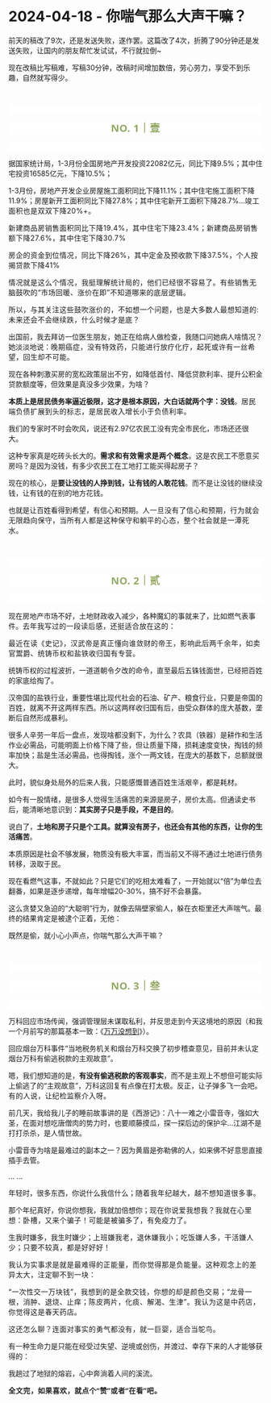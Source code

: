 # 2024-04-18 - 你喘气那么大声干嘛？

<p style="visibility: visible;">前天的稿改了9次，还是发送失败，遂作罢。这篇改了4次，折腾了90分钟还是发送失败，让国内的朋友帮忙发试试，不行就拉倒~<br style="visibility: visible;"></p><p style="visibility: visible;">现在改稿比写稿难，写稿30分钟，改稿时间增加数倍，劳心劳力，享受不到乐趣，自然就写得少。<br style="visibility: visible;"></p><p style="visibility: visible;"><br style="visibility: visible;"></p><p style="outline: 0px;font-family: system-ui, -apple-system, BlinkMacSystemFont, &quot;Helvetica Neue&quot;, &quot;PingFang SC&quot;, &quot;Hiragino Sans GB&quot;, &quot;Microsoft YaHei UI&quot;, &quot;Microsoft YaHei&quot;, Arial, sans-serif;letter-spacing: 0.544px;text-wrap: wrap;background-color: rgb(255, 255, 255);visibility: visible;"><br style="outline: 0px;visibility: visible;"></p><p style="outline: 0px;letter-spacing: 0.544px;text-wrap: wrap;color: rgb(34, 34, 34);font-family: -apple-system-font, system-ui, &quot;Helvetica Neue&quot;, &quot;PingFang SC&quot;, &quot;Hiragino Sans GB&quot;, &quot;Microsoft YaHei UI&quot;, &quot;Microsoft YaHei&quot;, Arial, sans-serif;background-color: rgb(255, 255, 255);text-align: center;visibility: visible;"><span style="outline: 0px;font-weight: bold;line-height: 25px;color: rgb(149, 169, 103);font-size: 20px;visibility: visible;">NO. 1｜壹</span></p><p style="outline: 0px;letter-spacing: 0.544px;text-wrap: wrap;color: rgb(34, 34, 34);font-family: -apple-system-font, system-ui, &quot;Helvetica Neue&quot;, &quot;PingFang SC&quot;, &quot;Hiragino Sans GB&quot;, &quot;Microsoft YaHei UI&quot;, &quot;Microsoft YaHei&quot;, Arial, sans-serif;background-color: rgb(255, 255, 255);text-align: center;visibility: visible;"><br style="outline: 0px;visibility: visible;"></p><p style="visibility: visible;">据国家统计局，1-3月份全国房地产开发投资22082亿元，同比下降9.5%；其中住宅投资16585亿元，下降10.5%；<br style="visibility: visible;"></p><p style="visibility: visible;">1-3月份，房地产开发企业房屋施工面积同比下降11.1%；其中住宅施工面积下降11.9%；房屋新开工面积同比下降27.8%；其中住宅新开工面积下降28.7%...<span style="font-size: var(--articleFontsize); letter-spacing: 0.034em; visibility: visible;">竣工面积也是双双下降</span><span style="font-size: var(--articleFontsize); letter-spacing: 0.034em; visibility: visible;">20%</span><span style="font-size: var(--articleFontsize); letter-spacing: 0.034em; visibility: visible;">+。</span></p><p style="visibility: visible;"><span style="font-size: var(--articleFontsize); letter-spacing: 0.034em; visibility: visible;">新建商品房销售面积同比下降19.4%，其中住宅下降23.4%；新建商品房销售额下降27.6%，其中住宅下降30.7%<br style="visibility: visible;"></span></p><p style="visibility: visible;"><span style="font-size: var(--articleFontsize); letter-spacing: 0.034em; visibility: visible;">房企的资金到位情况，同比下降26%，其中定金及预收款下降37.5%，个人按揭贷款下降41%<br style="visibility: visible;"></span></p><p style="visibility: visible;"><span style="font-size: var(--articleFontsize); letter-spacing: 0.034em; visibility: visible;">情况就是这么个情况，我挺理解统计局的，他们已经很不容易了。有些销售无脑鼓吹的“市场回暖、涨价在即”不知道哪来的底层逻辑。<br style="visibility: visible;"></span></p><p style="visibility: visible;"><span style="font-size: var(--articleFontsize); letter-spacing: 0.034em; visibility: visible;">所以，与其关注这些鼓吹涨价的，不如想一个问题，也是大多数人最想知道的:未来还会不会继续跌，什么时候才是底？</span></p><p style="visibility: visible;">出国前，我去拜访一位医生朋友，她正在给病人做检查，我随口问她病人啥情况？她淡淡地说：<span style="font-size: var(--articleFontsize); letter-spacing: 0.034em; visibility: visible;">晚期癌症，没有特效药，只能进行放疗化疗，</span><span style="font-size: var(--articleFontsize); letter-spacing: 0.034em; visibility: visible;">起死或许有一丝希望，回生却不可能。</span></p><p style="visibility: visible;">现在各种刺激买房的宽松政策层出不穷，如降低首付、降低贷款利率、提升公积金贷款额度等，但效果是真没多少效果，为啥？</p><p style="visibility: visible;"><strong style="visibility: visible;">本质上是居民债务率逼近极限，这才是根本原因，大白话就两个字：没钱</strong>。<span style="font-size: var(--articleFontsize); letter-spacing: 0.034em; visibility: visible;">居民端负债扩展到头的标志，是居民收入增长小于负债利率。</span></p><p>我们的专家时不时会吹风，说还有2.97亿农民工没有完全市民化，市场还还很大。<br></p><p>这种专家真是吃砖头长大的。<strong><span style="letter-spacing: 0.578px;text-wrap: wrap;">需</span><span style="letter-spacing: 0.578px;text-wrap: wrap;">求和有效需求是两个概念</span></strong><span style="letter-spacing: 0.578px;text-wrap: wrap;">。</span>这是农民工不愿意买房吗？是因为没钱，有多少农民工在工地打工能买得起房子？</p><p>现在的核心，是<strong>要让没钱的人挣到钱，让有钱的人敢花钱</strong>。而不是让没钱的继续没钱，让有钱的在别的地方花钱。</p><p>也就是让百姓看得到希望，有信心和预期。<span style="font-size: var(--articleFontsize);letter-spacing: 0.034em;">人一旦没有了信心和预期，行为就会无限趋向保</span><span style="font-size: var(--articleFontsize);letter-spacing: 0.034em;">守，当所有人都是这种保守和躺平的心态，整个社会</span><span style="font-size: var(--articleFontsize);letter-spacing: 0.034em;">就是一潭死水。</span></p><p><br></p><p style="outline: 0px;font-family: system-ui, -apple-system, BlinkMacSystemFont, &quot;Helvetica Neue&quot;, &quot;PingFang SC&quot;, &quot;Hiragino Sans GB&quot;, &quot;Microsoft YaHei UI&quot;, &quot;Microsoft YaHei&quot;, Arial, sans-serif;letter-spacing: 0.544px;text-wrap: wrap;background-color: rgb(255, 255, 255);visibility: visible;"><br style="outline: 0px;visibility: visible;"></p><p style="outline: 0px;letter-spacing: 0.544px;text-wrap: wrap;color: rgb(34, 34, 34);font-family: -apple-system-font, system-ui, &quot;Helvetica Neue&quot;, &quot;PingFang SC&quot;, &quot;Hiragino Sans GB&quot;, &quot;Microsoft YaHei UI&quot;, &quot;Microsoft YaHei&quot;, Arial, sans-serif;background-color: rgb(255, 255, 255);text-align: center;visibility: visible;"><span style="outline: 0px;font-weight: bold;line-height: 25px;color: rgb(149, 169, 103);font-size: 20px;visibility: visible;">NO. 2｜贰</span></p><p style="outline: 0px;letter-spacing: 0.544px;text-wrap: wrap;color: rgb(34, 34, 34);font-family: -apple-system-font, system-ui, &quot;Helvetica Neue&quot;, &quot;PingFang SC&quot;, &quot;Hiragino Sans GB&quot;, &quot;Microsoft YaHei UI&quot;, &quot;Microsoft YaHei&quot;, Arial, sans-serif;background-color: rgb(255, 255, 255);text-align: center;visibility: visible;"><br style="outline: 0px;visibility: visible;"></p><p>现在房地产市场不好，土地财政收入减少，各种魔幻的事就来了，比如燃气表事件。<span style="font-size: var(--articleFontsize);letter-spacing: 0.034em;">去年我写过</span><span style="font-size: var(--articleFontsize);letter-spacing: 0.034em;">的一段读后感</span><span style="font-size: var(--articleFontsize);letter-spacing: 0.034em;">，还挺适合放在这的：</span></p><p><span style="font-size: var(--articleFontsize);letter-spacing: 0.034em;"></span><span style="font-size: var(--articleFontsize);letter-spacing: 0.034em;">最近在读《史记》，汉</span><span style="font-size: var(--articleFontsize);letter-spacing: 0.034em;">武帝是真正懂向谁敛财的帝王，影响此后两千余年，</span><span style="font-size: var(--articleFontsize);letter-spacing: 0.034em;">如卖官鬻爵、统铸币权和盐铁收归国有专营。</span></p><p><span style="">统铸币权的过程波折，一道道朝令夕改的命令，直至最后五铢钱面世，已经把百姓的家底给掏了。</span></p><p><span style="">汉帝国的盐铁行业，重要性堪比现代社会的石油、矿产、粮食行业，只要是帝国的百姓，就离不开这两样东西。所以这两样收归国有后，由受众群体的庞大基数，垄断后自然形成暴利。</span></p><p><span style="">很多人辛劳一年后一盘点，发现啥都没剩下，为什么？农具（铁器）是耕作和生活作业必需品，可能明面上价格下降了些，但让质量下降，损耗速度变快，掏钱的频率加快；盐是生活必需品，也得掏钱，涨个一两文钱，在庞大的基数下，总额就很大。</span></p><p><span style="">此时，貌似身处局外的后来人我，只能感慨普通百姓生活艰辛，都是耗材。</span></p><p><span style="">如今有一股情绪，是很多人觉得生活痛苦的来源是房子，房价太高。但通读史书后，能清晰地意识到：<strong>其实房子只是手段，不是目的</strong>。</span></p><p><span style="">说白了，<strong>土地和房子只是个工具。就算没有房子，也还会有其他的东西，让你的生活痛苦</strong>。</span></p><p><span style="">本质原因是社会不够发展，物质没有极大丰富，而当前又不得不通过土地进行债务转移，汲取于民。</span></p><p>现在看燃气这事，不就如此？只是它们的吃相太难看了，一开始就以“倍”为单位去翻番，如果是逐步递增，每年增幅20-30%，搞不好不会暴露。<br></p><p>这么贪婪又急迫的“大聪明”行为，就像去隔壁家偷人，躲在衣柜里还大声喘气。最终的结果肯定是被逮个正着，无他：</p><p>既然是偷，就小心小声点，你喘气那么大声干嘛？</p><p><br></p><p style="outline: 0px;font-family: system-ui, -apple-system, BlinkMacSystemFont, &quot;Helvetica Neue&quot;, &quot;PingFang SC&quot;, &quot;Hiragino Sans GB&quot;, &quot;Microsoft YaHei UI&quot;, &quot;Microsoft YaHei&quot;, Arial, sans-serif;letter-spacing: 0.544px;text-wrap: wrap;background-color: rgb(255, 255, 255);visibility: visible;"><br style="outline: 0px;visibility: visible;"></p><p style="outline: 0px;letter-spacing: 0.544px;text-wrap: wrap;color: rgb(34, 34, 34);font-family: -apple-system-font, system-ui, &quot;Helvetica Neue&quot;, &quot;PingFang SC&quot;, &quot;Hiragino Sans GB&quot;, &quot;Microsoft YaHei UI&quot;, &quot;Microsoft YaHei&quot;, Arial, sans-serif;background-color: rgb(255, 255, 255);text-align: center;visibility: visible;"><span style="outline: 0px;font-weight: bold;line-height: 25px;color: rgb(149, 169, 103);font-size: 20px;visibility: visible;">NO. 3｜叁</span></p><p style="outline: 0px;letter-spacing: 0.544px;text-wrap: wrap;color: rgb(34, 34, 34);font-family: -apple-system-font, system-ui, &quot;Helvetica Neue&quot;, &quot;PingFang SC&quot;, &quot;Hiragino Sans GB&quot;, &quot;Microsoft YaHei UI&quot;, &quot;Microsoft YaHei&quot;, Arial, sans-serif;background-color: rgb(255, 255, 255);text-align: center;visibility: visible;"><br style="outline: 0px;visibility: visible;"></p><p>万科回应市场传闻，强调管理层未谋取私利，并反思走到今天这境地的原因（和我一个月前写的那篇基本一致：《<a target="_blank" href="http://mp.weixin.qq.com/s?__biz=Mzg2OTkwNzE4MA==&amp;mid=2247492186&amp;idx=1&amp;sn=a6c856158b8ceb9aeb5ad972834ed586&amp;chksm=ce974dd9f9e0c4cf7f54103c74cf5816a8eb690a6ac99acad3e145960e8ea7ad419646e11f8b&amp;scene=21#wechat_redirect" textvalue="万万没想到~" linktype="text" imgurl="" imgdata="null" data-itemshowtype="0" tab="innerlink" data-linktype="2">万万没想到</a>》）。<br></p><p>回应烟台万科事件“当地税务机关和烟台万科交换了初步稽查意见，目前并未认定烟台万科有偷逃税款的主观故意”。<br></p><p>嗯，我们想知道的是，<strong>有没有偷逃税款的客观事实</strong>，而不是主观上不想但可能实际上偷逃了的“主观故意”，万科这回复有点像在打太极。反正，让子弹多飞一会吧。<span style="font-size: var(--articleFontsize);letter-spacing: 0.034em;">有的人</span><span style="font-size: var(--articleFontsize);letter-spacing: 0.034em;">说，</span><span style="font-size: var(--articleFontsize);letter-spacing: 0.034em;">让纪检监察</span><span style="font-size: var(--articleFontsize);letter-spacing: 0.034em;">介入呀</span><span style="font-size: var(--articleFontsize);letter-spacing: 0.034em;">。</span></p><p>前几天，我给我儿子的睡前故事讲的是《西游记》：八十一难之小雷音寺，强如大圣，在面对想吃唐僧肉的势力时，也要顺藤摸瓜，探一探后边的保护伞…江湖不是打打杀杀，是人情世故。</p><p>小雷音寺为啥是最难过的副本之一？因为黄眉是弥勒佛的人，如来佛不好意思直接插手去管。</p><p>... ...</p><p>年轻时，很多东西，你说什么我信什么；<span style="letter-spacing: 0.578px;text-wrap: wrap;">随着我</span><span style="letter-spacing: 0.578px;text-wrap: wrap;">年纪越大，</span><span style="letter-spacing: 0.578px;text-wrap: wrap;">越不想知道很多事</span><span style="letter-spacing: 0.578px;text-wrap: wrap;">。</span></p><p>那个年纪真好，你说你想我，我就加倍想你；<span style="font-size: var(--articleFontsize);letter-spacing: 0.034em;">现在你说爱我想我？</span><span style="font-size: var(--articleFontsize);letter-spacing: 0.034em;">我就在心里想：</span><span style="font-size: var(--articleFontsize);letter-spacing: 0.034em;">卧槽，又来个骗子！</span><span style="font-size: var(--articleFontsize);letter-spacing: 0.034em;">可能是被骗</span><span style="font-size: var(--articleFontsize);letter-spacing: 0.034em;">多了</span><span style="font-size: var(--articleFontsize);letter-spacing: 0.034em;">，有免疫力了。</span></p><p>生我时嫌多，我生时嫌少；<span style="font-size: var(--articleFontsize);letter-spacing: 0.034em;">上班嫌我老，退休嫌我小；</span><span style="font-size: var(--articleFontsize);letter-spacing: 0.034em;">吃饭嫌人多，干活嫌人少；</span><span style="font-size: var(--articleFontsize);letter-spacing: 0.034em;">只要不较真，都是好好好！</span></p><p><span style="font-size: var(--articleFontsize);letter-spacing: 0.034em;">我</span><span style="font-size: var(--articleFontsize);letter-spacing: 0.034em;">认为实事求是就是最难得的正能量，</span><span style="font-size: var(--articleFontsize);letter-spacing: 0.034em;">而你</span><span style="font-size: var(--articleFontsize);letter-spacing: 0.034em;">觉得那是</span><span style="font-size: var(--articleFontsize);letter-spacing: 0.034em;">负能量。</span><span style="font-size: var(--articleFontsize);letter-spacing: 0.034em;">这种观念上的差异太大，注定</span><span style="font-size: var(--articleFontsize);letter-spacing: 0.034em;">聊不到一</span><span style="font-size: var(--articleFontsize);letter-spacing: 0.034em;">块：</span></p><p><span style="font-size: var(--articleFontsize);letter-spacing: 0.034em;">“一次性交一万块钱”，我想到的是全款交钱，你想的却是颜色交易；</span><span style="font-size: var(--articleFontsize);letter-spacing: 0.034em;">“</span><span style="font-size: var(--articleFontsize);letter-spacing: 0.034em;">龙骨一根，消肿、退烧、止痒；</span><span style="font-size: var(--articleFontsize);letter-spacing: 0.034em;">陈皮两片，化痰、解渴、生津</span><span style="font-size: var(--articleFontsize);letter-spacing: 0.034em;">”。我</span><span style="font-size: var(--articleFontsize);letter-spacing: 0.034em;">认为这是中药店，你觉得</span><span style="font-size: var(--articleFontsize);letter-spacing: 0.034em;">这是春天药店。</span></p><p><span style="font-size: var(--articleFontsize);letter-spacing: 0.034em;">这还怎么聊？连面对事实的勇气都没有，就一巨婴，适合当鸵鸟。<br></span></p><p><span style="">有一种生命力是只能在经受过失望、逆境或创伤，并渡过、幸存下来的人才能够获得的：</span></p><p><span style="">我趟过了地狱的熔岩，心中奔淌着人间的溪流。</span></p><p style="margin-bottom: 0px;"><strong style="outline: 0px;font-family: system-ui, -apple-system, BlinkMacSystemFont, &quot;Helvetica Neue&quot;, &quot;PingFang SC&quot;, &quot;Hiragino Sans GB&quot;, &quot;Microsoft YaHei UI&quot;, &quot;Microsoft YaHei&quot;, Arial, sans-serif;letter-spacing: 0.544px;text-wrap: wrap;background-color: rgb(255, 255, 255);color: rgb(34, 34, 34);font-size: 16px;"><span style="outline: 0px;font-size: 14px;">全文完，如果喜欢，就点个“赞”或者“在看”吧。</span></strong></p><p style="display: none;"><mp-style-type data-value="3"></mp-style-type></p>
